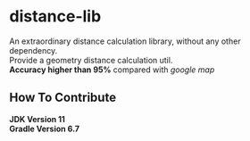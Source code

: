 # distance-lib
An extraordinary distance calculation library, without any other dependency.  
Provide a geometry distance calculation util.  
**Accuracy higher than 95%** compared with _google map_  

## How To Contribute
**JDK Version 11**  
**Gradle Version 6.7**  
